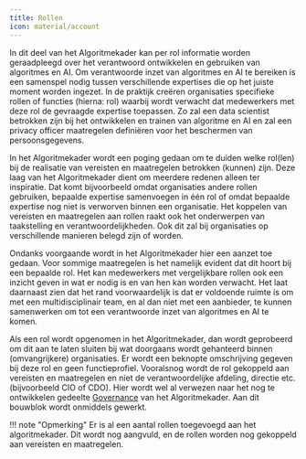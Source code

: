 ```yaml
---
title: Rollen
icon: material/account
---
```


In dit deel van het Algoritmekader kan per rol informatie worden geraadpleegd over het verantwoord ontwikkelen en gebruiken van algoritmes en AI. 
Om verantwoorde inzet van algoritmes en AI te bereiken is een samenspel nodig tussen verschillende expertises die op het juiste moment worden ingezet. 
In de praktijk creëren organisaties specifieke rollen of functies (hierna: rol) waarbij wordt verwacht dat medewerkers met deze rol de gevraagde expertise toepassen. 
Zo zal een data scientist betrokken zijn bij het ontwikkelen en trainen van algoritme en AI en zal een privacy officer maatregelen definiëren voor het beschermen van persoonsgegevens. 

In het Algoritmekader wordt een poging gedaan om te duiden welke rol(len) bij de realisatie van vereisten en maatregelen betrokken (kunnen) zijn. 
Deze laag van het Algoritmekader dient om meerdere redenen alleen ter inspiratie. 
Dat komt bijvoorbeeld omdat organisaties andere rollen gebruiken, bepaalde expertise samenvoegen in één rol of omdat bepaalde expertise nog niet is verworven binnen een organisatie. 
Het koppelen van vereisten en maatregelen aan rollen raakt ook het onderwerpen van taakstelling en verantwoordelijkheden. 
Ook dit zal bij organisaties op verschillende manieren belegd zijn of worden. 

Ondanks voorgaande wordt in het Algoritmekader hier een aanzet toe gedaan. 
Voor sommige maatregelen is het namelijk evident dat dit hoort bij een bepaalde rol. 
Het kan medewerkers met vergelijkbare rollen ook een inzicht geven in wat er nodig is en van hen kan worden verwacht. 
Het laat daarnaast zien dat het rand voorwaardelijk is dat er voldoende ruimte is om met een multidisciplinair team, en al dan niet met een aanbieder, te kunnen samenwerken om tot een verantwoorde inzet van algoritmes en AI te komen. 

Als een rol wordt opgenomen in het Algoritmekader, dan wordt geprobeerd om dit aan te laten sluiten bij wat doorgaans wordt gehanteerd binnen (omvangrijkere) organisaties. 
Er wordt een beknopte omschrijving gegeven bij deze rol en geen functieprofiel. 
Vooralsnog wordt de rol gekoppeld aan vereisten en maatregelen en niet de verantwoordelijke afdeling, directie etc. (bijvoorbeeld CIO of CDO). 
Hier wordt wel al verwezen naar het nog te ontwikkelen gedeelte [Governance](../bouwblokken/governance/index.md) van het Algoritmekader. 
Aan dit bouwblok wordt onmiddels gewerkt. 

!!! note "Opmerking"
    Er is al een aantal rollen toegevoegd aan het algoritmekader. Dit wordt nog aangvuld, en de rollen worden nog gekoppeld aan vereisten en maatregelen. 
